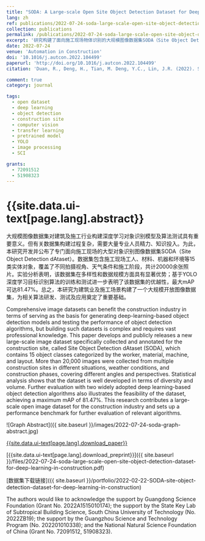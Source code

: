 ```yaml
---
title: "SODA: A Large-scale Open Site Object Detection Dataset for Deep Learning in Construction"
lang: zh
ref: publications/2022-07-24-soda-large-scale-open-site-object-detection-dataset-for-deep-learning-in-construction
collection: publications
permalink: /publications/2022-07-24-soda-large-scale-open-site-object-detection-dataset-for-deep-learning-in-construction
excerpt: '研究构建了面向施工现场物体识别的大规模图像数据集SODA（Site Object Detection dAtaset）,包括不同拍摄视角、光照条件的照片2万余张，覆盖施工现场工人、机械、材料、环境等多类实体。研究表明，本数据集训练的YOLO模型可实现81.47%的mAP，大幅提升有关算法在施工领域的表现，对未来施工多场景算法测试及应用具有重要意义'
date: 2022-07-24
venue: 'Automation in Construction'
doi: '10.1016/j.autcon.2022.104499'
paperurl: 'http://doi.org/10.1016/j.autcon.2022.104499'
citation: 'Duan, R., Deng, H., Tian, M. Deng, Y.C., Lin, J.R. (2022). SODA: A Large-scale Open Site Object Detection Dataset for Deep Learning in Construction. <i>Automation in Construction</i>, 142, 104499. doi: 10.1016/j.autcon.2022.104499'

comment: true
category: journal

tags: 
  - open dataset
  - deep learning
  - object detection
  - construction site
  - computer vision
  - transfer learning
  - pretrained model
  - YOLO
  - image processing
  - SCI

grants:
  - 72091512
  - 51908323
---
```



{{site.data.ui-text[page.lang].abstract}}
====

大规模图像数据集对建筑及施工行业构建深度学习对象识别模型及算法测试具有重要意义。但有关数据集构建过程复杂，需要大量专业人员精力、知识投入。为此，本研究开发并公布了专门面向施工现场的大型对象识别图像数据集SODA（Site Object Detection dAtaset）。数据集包含施工现场工人、材料、机器和环境等15类实体对象，覆盖了不同拍摄视角、天气条件和施工阶段，共计20000余张照片。实验分析表明，该数据集在多样性和数据规模方面具有显著优势；基于YOLO深度学习目标识别算法的训练和测试进一步表明了该数据集的优越性，最大mAP可达81.47%。总之，本研究为建筑业及施工场景构建了一个大规模开放图像数据集，为相关算法研发、测试及应用奠定了重要基础。


Comprehensive image datasets can benefit the construction industry in terms of serving as the basis for generating deep-learning-based object detection models and testing the performance of object detection algorithms, but building such datasets is complex and requires vast professional knowledge. This paper develops and publicly releases a new large-scale image dataset specifically collected and annotated for the construction site, called Site Object Detection dAtaset (SODA), which contains 15 object classes categorized by the worker, material, machine, and layout. More than 20,000 images were collected from multiple construction sites in different situations, weather conditions, and construction phases, covering different angles and perspectives. Statistical analysis shows that the dataset is well developed in terms of diversity and volume. Further evaluation with two widely adopted deep learning-based object detection algorithms also illustrates the feasibility
of the dataset, achieving a maximum mAP of 81.47%. This research contributes a large-scale open image dataset for the construction industry and sets up a performance benchmark for further evaluation of relevant algorithms. 

![Graph Abstract]({{ site.baseurl }}/images/2022-07-24-soda-graph-abstract.jpg)

[{{site.data.ui-text[page.lang].download_paper}}]({{page.paperurl}})

[{{site.data.ui-text[page.lang].download_preprint}}]({{ site.baseurl }}/files/2022-07-24-soda-large-scale-open-site-object-detection-dataset-for-deep-learning-in-construction.pdf)

[数据集下载链接]({{ site.baseurl }}/portfolio/2022-02-22-SODA-site-object-detection-dataset-for-deep-learning-in-construction)

The authors would like to acknowledge the support by Guangdong Science Foundation (Grant No. 2022A1515010174); the support by the State Key Lab of Subtropical Building Science, South China University of Technology (No. 2022ZB19); the support by the Guangzhou Science and Technology Program (No. 202201010338); and the National Natural Science Foundation of China (Grant No. 72091512, 51908323). 